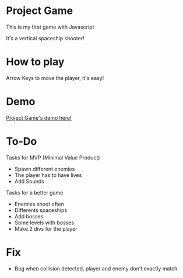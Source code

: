 # Project Game

This is my first game with Javascript

It's a vertical spaceship shooter!

# How to play

Arrow Keys to move the player, it's easy!

# Demo 

[Project Game's demo here!](https://ericveganoguera.github.io/ProjectGame/)

# To-Do

Tasks for MVP (Minimal Value Product)

- Spawn different enemies
- The player has to have lives
- Add Sounds

Tasks for a better game

- Enemies shoot often
- Differents spaceships
- Add bosses
- Some levels with bosses
- Make 2 divs for the player 

# Fix

- Bug when collision detected, player and enemy don't exactly match
